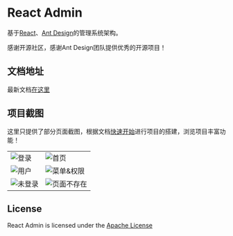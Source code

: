 # React Admin
基于[React](https://reactjs.org)、[Ant Design](https://ant.design/)的管理系统架构。

感谢开源社区，感谢Ant Design团队提供优秀的开源项目！

## 文档地址
最新文档[在这里](https://open.vbill.cn/react-admin)

## 项目截图
这里只提供了部分页面截图，根据文档[快速开始](https://open.vbill.cn/react-admin/START.html)进行项目的搭建，浏览项目丰富功能！

<table>
    <tr>
        <td><img src="https://user-images.githubusercontent.com/11864780/52922970-f19cb700-335f-11e9-9ead-db0b62e32588.png" alt="登录"/></td>
        <td><img src="https://user-images.githubusercontent.com/11864780/52922966-ee093000-335f-11e9-9d84-ca2222a9d616.png" alt="首页"/></td>
    </tr>
    <tr>
        <td><img src="https://user-images.githubusercontent.com/11864780/52922975-fd887900-335f-11e9-937a-5abec2c52be2.png" alt="用户"/></td>
        <td><img src="https://user-images.githubusercontent.com/11864780/52922971-f7929800-335f-11e9-9ee7-6ea2e4f44339.png" alt="菜单&权限"/></td>
    </tr>
    <tr>
        <td><img src="https://user-images.githubusercontent.com/11864780/52922963-e8134f00-335f-11e9-9fc4-5a6b9e7868d7.png" alt="未登录"/></td>
        <td><img src="https://user-images.githubusercontent.com/11864780/52922964-eb0e3f80-335f-11e9-836e-17d0f088f68f.png" alt="页面不存在"/></td>
    </tr>
</table>

## License

React Admin is licensed under the [Apache License](https://github.com/sxfad/react-admin/blob/master/LICENSE)
